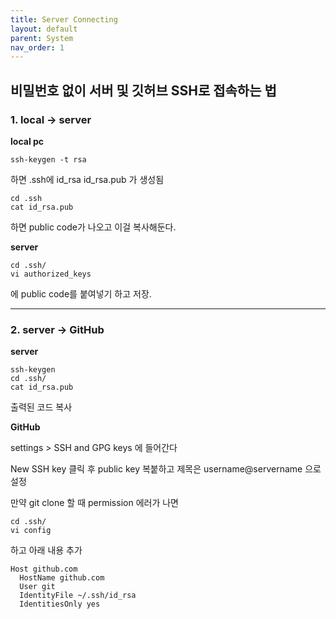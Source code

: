 ```yaml
---
title: Server Connecting
layout: default
parent: System
nav_order: 1
---
```


## 비밀번호 없이 서버 및 깃허브 SSH로 접속하는 법

### 1. local -> server    
 
**local pc**  

```
ssh-keygen -t rsa  
```
하면 .ssh에 id_rsa id_rsa.pub 가 생성됨  
 
```
cd .ssh  
cat id_rsa.pub  
```
하면 public code가 나오고 이걸 복사해둔다.  
 
**server**  
 
```
cd .ssh/  
vi authorized_keys
```
에 public code를 붙여넣기 하고 저장.  
 
---
 
### 2. server -> GitHub    
 
**server**  

```
ssh-keygen  
cd .ssh/  
cat id_rsa.pub 
``` 
출력된 코드 복사  
 
**GitHub**
 
settings > SSH and GPG keys 에 들어간다
 
New SSH key 클릭 후 public key 복붙하고 제목은 username@servername 으로 설정  
 
 
만약 git clone 할 때 permission 에러가 나면
```
cd .ssh/
vi config
```
하고 아래 내용 추가  
 
```
Host github.com
  HostName github.com
  User git
  IdentityFile ~/.ssh/id_rsa
  IdentitiesOnly yes
```